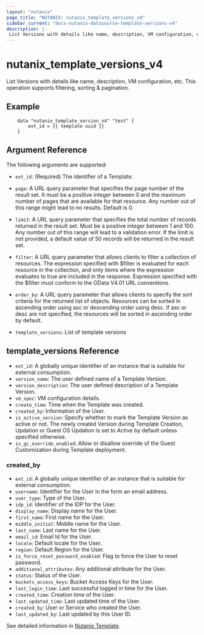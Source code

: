 ```yaml
---
layout: "nutanix"
page_title: "NUTANIX: nutanix_template_versions_v4"
sidebar_current: "docs-nutanix-datasource-template-versions-v4"
description: |-
 List Versions with details like name, description, VM configuration, etc.
---
```


# nutanix_template_versions_v4

List Versions with details like name, description, VM configuration, etc. This operation supports filtering, sorting & pagination.

## Example

```hcl
    data "nutanix_template_version_v4" "test" { 
        ext_id = {{ template uuid }}
    }
```

## Argument Reference

The following arguments are supported:
* `ext_id`: (Required) The identifier of a Template.

* `page`: A URL query parameter that specifies the page number of the result set. It must be a positive integer between 0 and the maximum number of pages that are available for that resource. Any number out of this range might lead to no results. Default is 0.
* `limit`: A URL query parameter that specifies the total number of records returned in the result set. Must be a positive integer between 1 and 100. Any number out of this range will lead to a validation error. If the limit is not provided, a default value of 50 records will be returned in the result set.
* `filter`: A URL query parameter that allows clients to filter a collection of resources. The expression specified with $filter is evaluated for each resource in the collection, and only items where the expression evaluates to true are included in the response. Expression specified with the $filter must conform to the OData V4.01 URL conventions.
* `order_by`: A URL query parameter that allows clients to specify the sort criteria for the returned list of objects. Resources can be sorted in ascending order using asc or descending order using desc. If asc or desc are not specified, the resources will be sorted in ascending order by default.

* `template_versions`: List of template versions

## template_versions Reference

* `ext_id`: A globally unique identifier of an instance that is suitable for external consumption.
* `version_name`: The user defined name of a Template Version.
* `version_description`: The user defined description of a Template Version.
* `vm_spec`: VM configuration details.
* `create_time`: Time when the Template was created.
* `created_by`: Information of the User.
* `is_active_version`: Specify whether to mark the Template Version as active or not. The newly created Version during Template Creation, Updation or Guest OS Updation is set to Active by default unless specified otherwise.
* `is_gc_override_enabled`: Allow or disallow override of the Guest Customization during Template deployment.


### created_by

* `ext_id`: A globally unique identifier of an instance that is suitable for external consumption.
* `username`: Identifier for the User in the form an email address.
* `user_type`: Type of the User.
* `idp_id`: Identifier of the IDP for the User.
* `display_name`: Display name for the User.
* `first_name`: First name for the User.
* `middle_initial`: Middle name for the User.
* `last_name`: Last name for the User.
* `email_id`: Email Id for the User.
* `locale`: Default locale for the User.
* `region`: Default Region for the User.
* `is_force_reset_password_enabled`: Flag to force the User to reset password.
* `additional_attributes`: Any additional attribute for the User.
* `status`: Status of the User.
* `buckets_access_keys`: Bucket Access Keys for the User.
* `last_login_time`: Last successful logged in time for the User.
* `created_time`: Creation time of the User.
* `last_updated_time`: Last updated time of the User.
* `created_by`: User or Service who created the User.
* `last_updated_by`: Last updated by this User ID.


See detailed information in [Nutanix Template](https://developers.nutanix.com/api-reference?namespace=vmm&version=v4.0.b1).